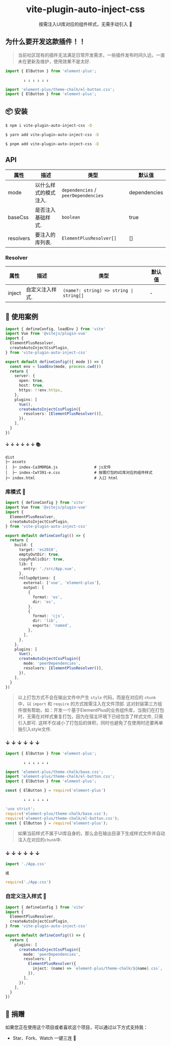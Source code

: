 <h1 align="center">vite-plugin-auto-inject-css</h1>

<p align="center">按需注入UI库对应的组件样式，无需手动引入 💪</p>

## 为什么要开发这款插件！！

> 当前社区现有的插件无法满足日常开发需求，一些插件发布时间久远，一直未在更新及维护，使用效果不是太好.

```ts
import { ElButton } from 'element-plus';

        ↓ ↓ ↓ ↓ ↓ ↓

import 'element-plus/theme-chalk/el-button.css';
import { ElButton } from 'element-plus';
```

## 📦 安装

```bash
$ npm i vite-plugin-auto-inject-css -D
```

```bash
$ yarn add vite-plugin-auto-inject-css -D
```

```bash
$ pnpm add vite-plugin-auto-inject-css -D
```

## API

| 属性      | 描述                  | 类型                                | 默认值       |
| --------- | --------------------- | ----------------------------------- | ------------ |
| mode      | 以什么样式的模式注入. | `dependencies` / `peerDependencies` | dependencies |
| baseCss   | 是否注入基础样式.     | `boolean`                           | true         |
| resolvers | 要注入的库列表.       | `ElementPlusResolver[]`             | []           |

### Resolver

| 属性   | 描述            | 类型                                    | 默认值 |
| ------ | --------------- | --------------------------------------- | ------ |
| inject | 自定义注入样式. | `(name?: string) => string \| string[]` | -      |

## 🔨 使用案例

```ts
import { defineConfig, loadEnv } from 'vite'
import Vue from '@vitejs/plugin-vue'
import {
  ElementPlusResolver,
  createAutoInjectCssPlugin,
} from 'vite-plugin-auto-inject-css'

export default defineConfig(({ mode }) => {
  const env = loadEnv(mode, process.cwd())
  return {
    server: {
      open: true,
      host: true,
      https: !!env.https,
    },
    plugins: [
      Vue(),
      createAutoInjectCssPlugin({
        resolvers: [ElementPlusResolver()],
      }),
    ],
  }
})
```

#### ↓ ↓ ↓ ↓ ↓ ↓ 📚

```text
dist
├─ assets
│  ├─ index-Ca3M0RQA.js                # js文件
│  ├─ index-CwY391-e.css               # 按需打包的UI库对应的组件样式
├─ index.html                          # 入口 html
```

### 库模式 🚀

```ts
import { defineConfig } from 'vite'
import Vue from '@vitejs/plugin-vue'
import {
  ElementPlusResolver,
  createAutoInjectCssPlugin,
} from 'vite-plugin-auto-inject-css'

export default defineConfig(() => {
  return {
    build: {
      target: 'es2018',
      emptyOutDir: true,
      copyPublicDir: true,
      lib: {
        entry: './src/App.vue',
      },
      rollupOptions: {
        external: ['vue', 'element-plus'],
        output: [
          {
            format: 'es',
            dir: 'es',
          },
          {
            format: 'cjs',
            dir: 'lib',
            exports: 'named',
          },
        ],
      },
    },
    plugins: [
      Vue(),
      createAutoInjectCssPlugin({
        mode: 'peerDependencies',
        resolvers: [ElementPlusResolver()],
      }),
    ],
  }
})
```

> 以上打包方式不会在输出文件中产生 `style` 代码，而是在对应的 `chunk` 中，以 `import` 和 `require` 的方式按需注入在文件顶部.
> 这对封装第三方组件很有帮助，如：开发一个基于ElementPlus的业务组件库，当我们在打包时，无需在对样式重复打包，因为在宿主环境下已经包含了样式文件, 只需引入即可.
> 这样不仅减小了打包后的体积，同时也避免了在使用时还要再单独引入style文件.

### ↓ ↓ ↓ ↓ ↓ ↓

```ts
import { ElButton } from 'element-plus';

        ↓ ↓ ↓ ↓ ↓ ↓

import 'element-plus/theme-chalk/base.css';
import 'element-plus/theme-chalk/el-button.css';
import { ElButton } from 'element-plus';
```

```ts
const { ElButton } = require('element-plus')

        ↓ ↓ ↓ ↓ ↓ ↓

'use strict';
require('element-plus/theme-chalk/base.css');
require('element-plus/theme-chalk/el-button.css');
const { ElButton } = require('element-plus');
```

> 如果当前样式不属于UI库自身的，那么会在输出目录下生成样式文件并自动注入在对应的`chunk`中.

### ↓ ↓ ↓ ↓ ↓ ↓

```ts
import './App.css'

或

require('./App.css')
```

### 自定义注入样式 🚀

```ts
import { defineConfig } from 'vite'
import {
  ElementPlusResolver,
  createAutoInjectCssPlugin,
} from 'vite-plugin-auto-inject-css'

export default defineConfig(() => {
  return {
    plugins: [
      createAutoInjectCssPlugin({
        mode: 'peerDependencies',
        resolvers: [
          ElementPlusResolver({
            inject: (name) => `element-plus/theme-chalk/${name}.css`,
          }),
        ],
      }),
    ],
  }
})
```

## 🍵 捐赠

如果您正在使用这个项目或者喜欢这个项目，可以通过以下方式支持我：

- Star、Fork、Watch 一键三连 🚀
